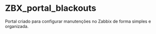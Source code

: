 # ZBX_portal_blackouts
Portal criado para configurar manutenções no Zabbix de forma simples e organizada.
